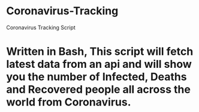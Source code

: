 # Coronavirus-Tracking
Coronavirus Tracking Script
# Written in Bash, This script will fetch latest data from an api and will show you the number of Infected, Deaths and Recovered people all across the world from Coronavirus.

